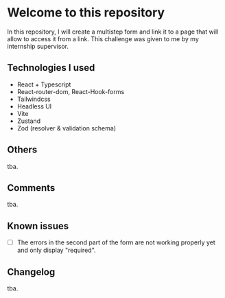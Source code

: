 # Welcome to this repository

In this repository, I will create a multistep form and link it to a page that will allow to access it from a link. This challenge was given to me by my internship supervisor.

## Technologies I used

- React + Typescript
- React-router-dom, React-Hook-forms
- Tailwindcss
- Headless UI
- Vite
- Zustand
- Zod (resolver & validation schema)

## Others
tba. 

## Comments
tba.

## Known issues
- [ ] The errors in the second part of the form are not working properly yet and only display "required".

## Changelog 
tba.




